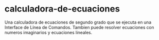 # calculadora-de-ecuaciones
Una calculadora de ecuaciones de segundo grado que se ejecuta en una Interface de Línea de Comandos.
Tambien puede resolver ecuaciones con numeros imaginarios y ecuaciones lineales.
